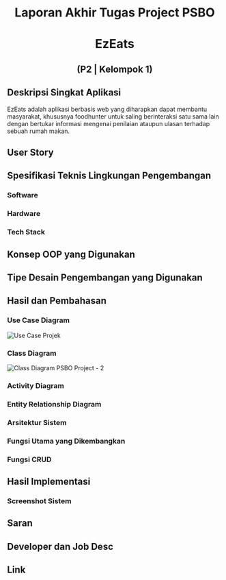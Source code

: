 # <div align="center"> Laporan Akhir Tugas Project PSBO </div>
# <div align="center"> EzEats </div>
## <div align="center"> (P2 | Kelompok 1) </div>

## Deskripsi Singkat Aplikasi
EzEats adalah aplikasi berbasis web yang diharapkan dapat membantu masyarakat, khususnya foodhunter untuk saling berinteraksi satu sama lain dengan bertukar informasi mengenai penilaian ataupun ulasan terhadap sebuah rumah makan.
## User Story

## Spesifikasi Teknis Lingkungan Pengembangan
### Software
### Hardware
### Tech Stack

## Konsep OOP yang Digunakan

## Tipe Desain Pengembangan yang Digunakan

## Hasil dan Pembahasan
### Use Case Diagram
![Use Case Projek](https://user-images.githubusercontent.com/78842271/172203583-c124f87b-d09e-4f21-8cf2-5a2341e7d266.png)
### Class Diagram
![Class Diagram PSBO Project - 2](https://user-images.githubusercontent.com/61814027/172295140-a694b935-d4f3-4b5e-ac0d-c62b2182ae08.png)
### Activity Diagram
### Entity Relationship Diagram
### Arsitektur Sistem
### Fungsi Utama yang Dikembangkan
### Fungsi CRUD

## Hasil Implementasi
### Screenshot Sistem

## Saran

## Developer dan Job Desc

## Link

